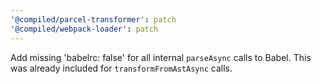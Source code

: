 ```yaml
---
'@compiled/parcel-transformer': patch
'@compiled/webpack-loader': patch
---
```


Add missing 'babelrc: false' for all internal `parseAsync` calls to Babel. This was already included for `transformFromAstAsync` calls.
